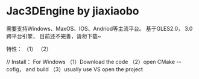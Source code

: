 # Jac3DEngine  by jiaxiaobo 
需要支持Windows、MaxOS、IOS、Andriod等主流平台。
基于GLES2.0， 3.0跨平台引擎， 目前还不完善，请勿下载~

特性：
（1）
（2）

//
Install：
 For Windows
 （1）Download the code
 （2）open CMake  --cofig， and build
 （3）usually  use VS open the project
 
 
